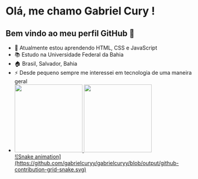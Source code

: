 # Olá, me chamo Gabriel Cury ! 
## Bem vindo ao meu perfil GitHub 👋
- 🌱 Atualmente estou aprendendo HTML, CSS e JavaScript
- 📚 Estudo na Universidade Federal da Bahia
- 🏠 Brasil, Salvador, Bahia
- ⚡ Desde pequeno sempre me interessei em tecnologia de uma maneira geral
- <div>
    <a href="https://github.com/gabrielcuryy">
    <img loading="lazy" height="180em" src="https://github-readme-stats.vercel.app/api/top-langs/?username=gabrielcuryy&layout=compact&langs_count=7&theme=dracula"/>
    <img loading="lazy" height="180em" src="https://github-readme-stats.vercel.app/api?username=gabrielcuryy&show_icons=true&theme=dracula&include_all_commits=true&count_private=true"/>
  </div>
  ![Snake animation](https://github.com/gabrielcuryy/gabrielcuryy/blob/output/github-contribution-grid-snake.svg)
